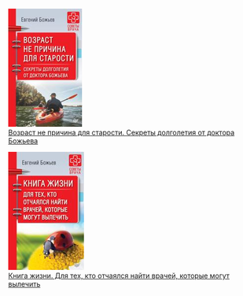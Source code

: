 ![](Возраст%20не%20причина%20для%20старости.%20Секреты%20долголетия%20от%20доктора%20Божьева.jpg)  
[Возраст не причина для старости. Секреты долголетия от доктора Божьева](Возраст%20не%20причина%20для%20старости.%20Секреты%20долголетия%20от%20доктора%20Божьева.md)

![](Книга%20жизни.%20Для%20тех,%20кто%20отчаялся%20найти%20врачей,%20которые%20могут%20вылечить.jpg)  
[Книга жизни. Для тех, кто отчаялся найти врачей, которые могут вылечить](Книга%20жизни.%20Для%20тех,%20кто%20отчаялся%20найти%20врачей,%20которые%20могут%20вылечить.md)
